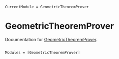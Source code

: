 ```@meta
CurrentModule = GeometricTheoremProver
```

# GeometricTheoremProver

Documentation for [GeometricTheoremProver](https://github.com/lucaferranti/GeometricTheoremProver.jl).

```@index
```

```@autodocs
Modules = [GeometricTheoremProver]
```
